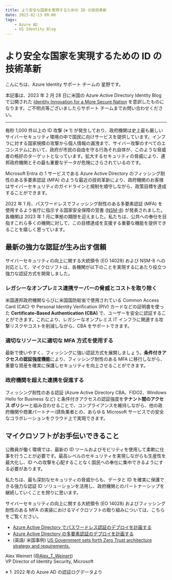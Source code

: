 ```yaml
---
title: より安全な国家を実現するための ID の技術革新
date: 2023-02-13 09:00
tags:
    - Azure AD
    - US Identity Blog
---
```


# より安全な国家を実現するための ID の技術革新

こんにちは、Azure Identity サポート チームの 星野です。

本記事は、2023 年 2 月 28 日に米国の Azure Active Directory Identity Blog で公開された [Identity Innovation for a More Secure Nation](https://techcommunity.microsoft.com/t5/microsoft-entra-azure-ad-blog/identity-innovation-for-a-more-secure-nation/ba-p/2365670) を意訳したものになります。ご不明点等ございましたらサポート チームまでお問い合わせください。

---

毎秒 1,000 件以上の ID 攻撃 (※ 1) が発生しており、政府機関は史上最も厳しいサイバーセキュリティ環境の中で国民に向けサービスを提供しています。インフラに対する国家規模の攻撃から個人情報の漏洩まで、サイバー攻撃のすべてのエコシステムにおいて、政府が市民の自由を守る行為それ自体が、このような脅威者の格好のターゲットとなっています。拡大するセキュリティの脅威により、連邦政府機関とその最も重要なデータが危険にさらされているのです。

Microsoft Entra の 1 サービスである Azure Active Directory のフィッシング耐性のある多要素認証 (MFA) のような最近の技術革新により、政府機関のお客様はサイバーセキュリティのガイドラインと規制を順守しながら、政策目標を達成することができます。

2022 年 1 月、パスワードレスでフィッシング耐性のある多要素認証 (MFA) を使用するよう省庁に指示する国家安全保障の覚書 ([NSM-8](https://www.nsa.gov/Press-Room/News-Highlights/Article/Article/2904637/president-biden-signs-cybersecurity-national-security-memorandum/)) が発表されました。各機関は 2023 年 1 月に準拠の期限を迎えました。私たちは、公共への奉仕を目指すこれら多くの機関に対して、この目標達成を支援する重要な機能を提供できることを嬉しく思っています。

## 最新の強力な認証が生み出す信頼

サイバーセキュリティの向上に関する大統領令 (EO 14028) および NSM-8 への対応として、マイクロソフトは、各機関が以下のことを実現するにあたり役立つ強力な認証方式を開発しました。

### レガシーなオンプレミス連携サーバーの脅威とコストを取り除く

米国連邦政府機関ならびに米国国防総省で使用されている Common Access Card (CAC) や Personal Identity Verification (PIV) カードなどの証明書を使った **Certificate-Based Authentication (CBA)** で、ユーザーを安全に認証することができます。これにより、レガシーなオンプレミス IT インフラに関連する攻撃リスクやコストを削減しながら、CBA をサポートできます。

### 適切なリソースに適切な MFA 方式を使用する

最新で使いやすく、フィッシングに強い認証方式を展開しましょう。**条件付きアクセスの認証強度機能**により、フィッシング耐性のある MFA に移行しながら、重要な資産を確実に保護しセキュリティを向上させることができます。

### 政府機関を超えた連携を促進する

フィッシング耐性のある認証 (Azure Active Directory CBA、FIDO2、Windows Hello for Business など) と条件付きアクセスの認証強度を**テナント間のアクセス ポリシー**と組み合わせることで、コンプライアンスを維持しながら、他の政府機関や商業パートナー/請負業者との、あらゆる Microsoft サービスでの安全なコラボレーションをクラウド上で実現できます。

## マイクロソフトがお手伝いできること

公務員が働く環境では、最新の ID ツールおよびモビリティを使用して柔軟に仕事を行うことが必要です。最高レベルのセキュリティを実現しながらも生産性を最大化し、ID への攻撃を心配することなく国民への奉仕に集中できるようにする必要があります。

私たちは、最も深刻なセキュリティの脅威からも、データと ID を確実に保護できる強力な認証 ID ソリューションを活用し、政府機関とのパートナーシップを継続していくことを誇りに思います。

サイバーセキュリティの向上に関する大統領令 (EO 14028) およびフィッシング耐性のある MFA の実装におけるマイクロソフトの取り組みについては、こちらをご覧ください。

- [Azure Active Directory でパスワードレス認証のデプロイを計画する](https://learn.microsoft.com/ja-jp/azure/active-directory/authentication/howto-authentication-passwordless-deployment?source=recommendations)
- [Azure Active Directory の多要素認証のデプロイを計画する](https://learn.microsoft.com/ja-jp/azure/active-directory/authentication/howto-mfa-getstarted)
- (英語/ 米国事例) [US Government sets forth Zero Trust architecture strategy and requirements.](https://www.microsoft.com/en-us/security/blog/2022/02/17/us-government-sets-forth-zero-trust-architecture-strategy-and-requirements/)

Alex Weinert ([@Alex_T_Weinert](https://twitter.com/Alex_T_Weinert))  
VP Director of Identity Security, Microsoft

※ 1: 2022 年の Azure AD の認証ログデータより
